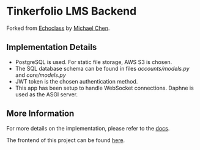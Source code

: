 # Tinkerfolio LMS Backend

Forked from [Echoclass](https://echoclass.com) by [Michael Chen](https://github.com/michaelchen-lab).

## Implementation Details

- PostgreSQL is used. For static file storage, AWS S3 is chosen.
- The SQL database schema can be found in files _accounts/models.py_ and _core/models.py_
- JWT token is the chosen authentication method.
- This app has been setup to handle WebSocket connections. Daphne is used as the ASGI server.

## More Information

For more details on the implementation, please refer to the [docs](https://github.com/tinkertanker/LMS_Frontend/blob/main/documentation/DeveloperGuide.md).

The frontend of this project can be found [here](https://github.com/tinkertanker/tinkerfolio-lms-frontend).
